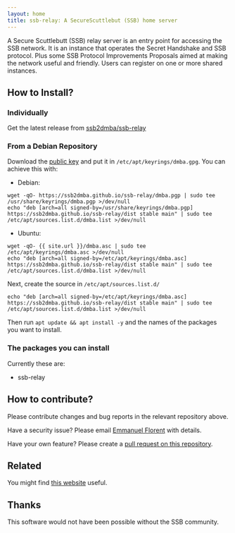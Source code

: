 ```yaml
---
layout: home
title: ssb-relay: A SecureScuttlebut (SSB) home server
---
```

A Secure Scuttlebutt (SSB) relay server is an entry point for accessing the SSB network. It is an instance that operates the Secret Handshake and SSB protocol. Plus some SSB Protocol Improvements Proposals aimed at making the network useful and friendly.
Users can register on one or more shared instances.

## How to Install?

### Individually

Get the latest release from [ssb2dmba/ssb-relay](
https://github.com/ssb2dmba/ssb-relay)


### From a Debian Repository

Download the [public key](dmba.gpg) and put it in
`/etc/apt/keyrings/dmba.gpg`. You can achieve this with:

- Debian:
```
wget -qO- https://ssb2dmba.github.io/ssb-relay/dmba.pgp | sudo tee /usr/share/keyrings/dmba.pgp >/dev/null
echo "deb [arch=all signed-by=/usr/share/keyrings/dmba.pgp] https://ssb2dmba.github.io/ssb-relay/dist stable main" | sudo tee /etc/apt/sources.list.d/dmba.list >/dev/null
```

- Ubuntu:
```
wget -qO- {{ site.url }}/dmba.asc | sudo tee /etc/apt/keyrings/dmba.asc >/dev/null
echo "deb [arch=all signed-by=/etc/apt/keyrings/dmba.asc] https://ssb2dmba.github.io/ssb-relay/dist stable main" | sudo tee /etc/apt/sources.list.d/dmba.list >/dev/null
```

Next, create the source in `/etc/apt/sources.list.d/`

```
echo "deb [arch=all signed-by=/etc/apt/keyrings/dmba.asc] https://ssb2dmba.github.io/ssb-relay/dist stable main" | sudo tee /etc/apt/sources.list.d/dmba.list >/dev/null
```

Then run `apt update && apt install -y` and the names of the packages you want to install.



### The packages you can install

Currently these are:

* ssb-relay



## How to contribute?

Please contribute changes and bug reports in the relevant repository above.

Have a security issue? Please email [Emmanuel Florent](mailto:emmanuel.florent@gmail.com) with details.

Have your own feature? Please create a 
[pull request on this repository](https://github.com/ssb2dmba/ssb-relay/pulls).

## Related

You might find [this website](https://dmba.info) useful.

## Thanks

This software would not have been possible without the SSB community.